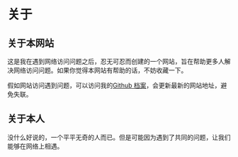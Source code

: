 # 关于

## 关于本网站

这是我在遇到网络访问问题之后，忍无可忍而创建的一个网站，旨在帮助更多人解决网络访问问题。如果你觉得本网站有帮助的话，不妨收藏一下。

假如网站访问遇到问题，可以访问我的[Github 档案](https://github.com/lsmnoxa)，会更新最新的网站地址，避免失联。

## 关于本人

没什么好说的，一个平平无奇的人而已。但是可能因为遇到了共同的问题，让我们能够在网络上相遇。
